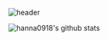 <!-- 헤더 -->
![header](https://capsule-render.vercel.app/api?type=waving&color=f4d47b&section=header&text=hanna's%20github&fontColor=ffffff&height=210)

![hanna0918's github stats](https://github-readme-stats.vercel.app/api?username=hanna0918&show_icons=true)

<!--
**hanna0918/hanna0918** is a ✨ _special_ ✨ repository because its `README.md` (this file) appears on your GitHub profile.

Here are some ideas to get you started:

- 🔭 I’m currently working on ...
- 🌱 I’m currently learning ...
- 👯 I’m looking to collaborate on ...
- 🤔 I’m looking for help with ...
- 💬 Ask me about ...
- 📫 How to reach me: ...
- 😄 Pronouns: ...
- ⚡ Fun fact: ...
-->
